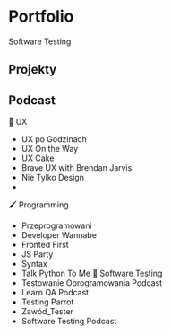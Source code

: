 # Portfolio
Software Testing
<h2> Projekty </h2>

## Podcast
📖 UX
* UX po Godzinach
* UX On the Way
* UX Cake
* Brave UX with Brendan Jarvis 
* Nie Tylko Design
* 
🖌 Programming
* Przeprogramowani
* Developer Wannabe
* Fronted First
* JS Party
* Syntax
* Talk Python To Me
🔎 Software Testing
* Testowanie Oprogramowania Podcast
* Learn QA Podcast
* Testing Parrot
* Zawód_Tester
* Software Testing Podcast


